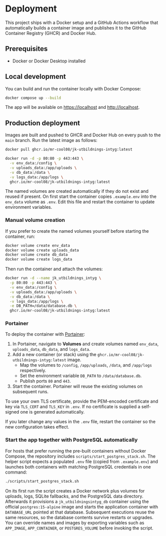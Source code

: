 # Deployment

This project ships with a Docker setup and a GitHub Actions workflow that automatically builds a container image and publishes it to the GitHub Container Registry (GHCR) and Docker Hub.

## Prerequisites

- Docker or Docker Desktop installed

## Local development

You can build and run the container locally with Docker Compose:

```bash
docker compose up --build
```

The app will be available on <https://localhost> and <http://localhost>.

## Production deployment

Images are built and pushed to GHCR and Docker Hub on every push to the `main` branch. Run the latest image as follows:

```bash
docker pull ghcr.io/mr-cool08/jk-utbildnings-intyg:latest

docker run -d -p 80:80 -p 443:443 \
  -v env_data:/config \
  -v uploads_data:/app/uploads \
  -v db_data:/data \
  -v logs_data:/app/logs \
  ghcr.io/mr-cool08/jk-utbildnings-intyg:latest
```

The named volumes are created automatically if they do not exist and reused if present. On first
start the container copies `.example.env` into the `env_data` volume as `.env`.
Edit this file and restart the container to update environment variables.

### Manual volume creation

If you prefer to create the named volumes yourself before starting the container, run:

```bash
docker volume create env_data
docker volume create uploads_data
docker volume create db_data
docker volume create logs_data
```

Then run the container and attach the volumes:

```bash
docker run -d --name jk_utbildnings_intyg \
  -p 80:80 -p 443:443 \
  -v env_data:/config \
  -v uploads_data:/app/uploads \
  -v db_data:/data \
  -v logs_data:/app/logs \
  -e DB_PATH=/data/database.db \
  ghcr.io/mr-cool08/jk-utbildnings-intyg:latest
```

### Portainer

To deploy the container with [Portainer](https://www.portainer.io/):

1. In Portainer, navigate to **Volumes** and create volumes named `env_data`, `uploads_data`, `db_data`, and `logs_data`.
2. Add a new container (or stack) using the `ghcr.io/mr-cool08/jk-utbildnings-intyg:latest` image.
   - Map the volumes to `/config`, `/app/uploads`, `/data`, and `/app/logs` respectively.
   - Set the environment variable `DB_PATH` to `/data/database.db`.
   - Publish ports `80` and `443`.
3. Start the container. Portainer will reuse the existing volumes on subsequent runs.

To use your own TLS certificate, provide the PEM-encoded certificate and key via
`TLS_CERT` and `TLS_KEY` in `.env`. If no certificate is supplied a self-signed
one is generated automatically.

If you later change any values in the `.env` file, restart the container so the new configuration takes effect.

### Start the app together with PostgreSQL automatically

For hosts that prefer running the pre-built containers without Docker Compose,
the repository includes `scripts/start_postgres_stack.sh`. The helper script
expects a populated `.env` file (copied from `.example.env`) and launches both
containers with matching PostgreSQL credentials in one command:

```bash
./scripts/start_postgres_stack.sh
```

On its first run the script creates a Docker network plus volumes for uploads,
logs, SQLite fallbacks, and the PostgreSQL data directory. Afterwards it
provisions a `jk_utbildningsintyg_db` container using the official
`postgres:15-alpine` image and starts the application container with
`DATABASE_URL` pointed at that database. Subsequent executions reuse the same
resources, so the database contents survive restarts or upgrades. You can
override names and images by exporting variables such as `APP_IMAGE`,
`APP_CONTAINER`, or `POSTGRES_VOLUME` before invoking the script.

